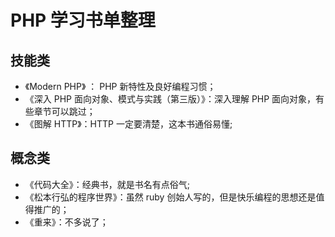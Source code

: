 # PHP 学习书单整理

## 技能类

* 《Modern PHP》 ： PHP 新特性及良好编程习惯；
* 《深入 PHP 面向对象、模式与实践（第三版）》：深入理解 PHP 面向对象，有些章节可以跳过；
* 《图解 HTTP》：HTTP 一定要清楚，这本书通俗易懂;

## 概念类
* 《代码大全》：经典书，就是书名有点俗气;
* 《松本行弘的程序世界》：虽然 ruby 创始人写的，但是快乐编程的思想还是值得推广的；
* 《重来》：不多说了；



